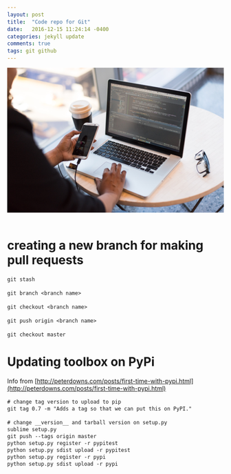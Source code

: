 ```yaml
---
layout: post
title:  "Code repo for Git"
date:   2016-12-15 11:24:14 -0400
categories: jekyll update
comments: true
tags: git github
---
```


<div style="text-align:center">
<img src="/assets/post20161215/main.jpg" width="750">  
</div><br>

# creating a new branch for making pull requests

```
git stash

git branch <branch name>

git checkout <branch name>

git push origin <branch name>

git checkout master
```

# Updating toolbox on PyPi
Info from [http://peterdowns.com/posts/first-time-with-pypi.html](http://peterdowns.com/posts/first-time-with-pypi.html)

```
# change tag version to upload to pip
git tag 0.7 -m "Adds a tag so that we can put this on PyPI."

# change __version__ and tarball version on setup.py
sublime setup.py
git push --tags origin master
python setup.py register -r pypitest
python setup.py sdist upload -r pypitest
python setup.py register -r pypi
python setup.py sdist upload -r pypi
```
